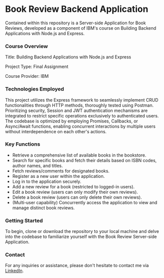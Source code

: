 # Book Review Backend Application

Contained within this repository is a Server-side Application for Book Reviews, developed as a component of IBM's course on Building Backend Applications with Node.js and Express.

### Course Overview
Title: Building Backend Applications with Node.js and Express

Project Type: Final Assignment

Course Provider: IBM

### Technologies Employed

This project utilizes the Express framework to seamlessly implement CRUD functionalities through HTTP methods, thoroughly tested using Postman. Prioritizing security, Session and JWT authentication mechanisms are integrated to restrict specific operations exclusively to authenticated users. The codebase is optimized by employing Promises, Callbacks, or Async/Await functions, enabling concurrent interactions by multiple users without interdependence on each other's actions.

### Key Functions

- Retrieve a comprehensive list of available books in the bookstore.
- Search for specific books and fetch their details based on ISBN codes, author names, and titles.
- Fetch reviews/comments for designated books.
- Register as a new user within the application.
- Log in to the application securely.
- Add a new review for a book (restricted to logged-in users).
- Edit a book review (users can only modify their own reviews).
- Delete a book review (users can only delete their own reviews).
- (Multi-user capability) Concurrently access the application to view and manage distinct book reviews.

### Getting Started

To begin, clone or download the repository to your local machine and delve into the codebase to familiarize yourself with the Book Review Server-side Application.

### Contact

For any inquiries or assistance, please don't hesitate to contact me via [LinkedIn](https://www.linkedin.com/in/its-rudraneel).

